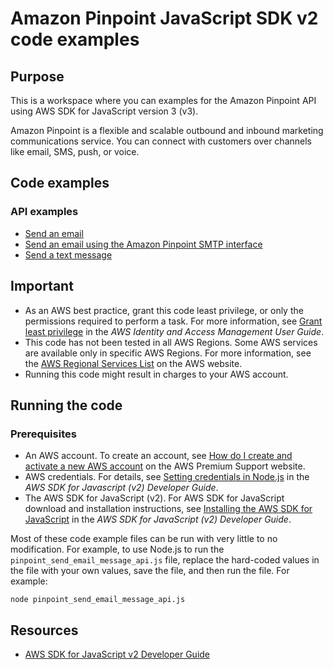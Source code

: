 # Amazon Pinpoint JavaScript SDK v2 code examples
## Purpose
This is a workspace where you can examples for the Amazon Pinpoint API using AWS SDK for JavaScript version 3 (v3).

Amazon Pinpoint is a flexible and scalable outbound and inbound marketing communications service. You can connect with customers over channels like email, SMS, push, or voice.
## Code examples
### API examples
- [Send an email](./pinpoint_send_email_message_api.js)
- [Send an email using the Amazon Pinpoint SMTP interface](./pinpoint_send_email_smtp.js)
- [Send a text message](./pinpoint_send_sms_message_api.js)

## Important
- As an AWS best practice, grant this code least privilege, or only the 
  permissions required to perform a task. For more information, see 
  [Grant least privilege](https://docs.aws.amazon.com/IAM/latest/UserGuide/best-practices.html#grant-least-privilege) 
  in the *AWS Identity and Access Management User Guide*.
- This code has not been tested in all AWS Regions. Some AWS services are 
  available only in specific AWS Regions. For more information, see the 
  [AWS Regional Services List](https://aws.amazon.com/about-aws/global-infrastructure/regional-product-services/)
  on the AWS website.
- Running this code might result in charges to your AWS account.

## Running the code

### Prerequisites
- An AWS account. To create an account, see [How do I create and activate a new AWS account](https://aws.amazon.com/premiumsupport/knowledge-center/create-and-activate-aws-account/) on the AWS Premium Support website.
- AWS credentials. For details, see  [Setting credentials in Node.js](https://docs.aws.amazon.com/sdk-for-javascript/v2/developer-guide/setting-credentials-node.html) in the 
  *AWS SDK for Javascript (v2) Developer Guide*.
- The AWS SDK for JavaScript (v2). For AWS SDK for JavaScript download and installation instructions, see 
  [Installing the AWS SDK for JavaScript](https://docs.aws.amazon.com/sdk-for-javascript/v2/developer-guide/installing-jssdk.html) in the 
  *AWS SDK for JavaScript (v2) Developer Guide*.

Most of these code example files can be run with very little to no modification. For example, to use Node.js 
to run the `pinpoint_send_email_message_api.js` file, replace the hard-coded values in the file with your own values, save the file, and then run the file. For example:

```
node pinpoint_send_email_message_api.js
```

## Resources
 
- [AWS SDK for JavaScript v2 Developer Guide](https://docs.aws.amazon.com/sdk-for-javascript/v2/developer-guide/)
